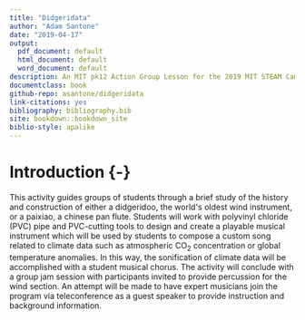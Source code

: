 ```yaml
--- 
title: "Didgeridata"
author: "Adam Santone"
date: "2019-04-17"
output:
  pdf_document: default
  html_document: default
  word_document: default
description: An MIT pk12 Action Group Lesson for the 2019 MIT STEAM Camp, Hong Kong
documentclass: book
github-repo: asantone/didgeridata
link-citations: yes
bibliography: bibliography.bib
site: bookdown::bookdown_site
biblio-style: apalike
---
```






# Introduction {-}

This activity guides groups of students through a brief study of the history and construction of either a didgeridoo, the world's oldest wind instrument, or a paixiao, a chinese pan flute. Students will work with polyvinyl chloride (PVC) pipe and PVC-cutting tools to design and create a playable musical instrument which will be used by students to compose a custom song related to climate data such as atmospheric CO$_{2}$ concentration or global temperature anomalies. In this way, the sonification of climate data will be accomplished with a student musical chorus. The activity will conclude with a group jam session with participants invited to provide percussion for the wind section. An attempt will be made to have expert musicians join the program via teleconference as a guest speaker to provide instruction and background information.


